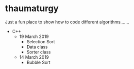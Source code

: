 # thaumaturgy

Just a fun place to show how to code different algorithms.......

- C++
  - 19 March 2019
    - Selection Sort
    - Data class
    - Sorter class
  - 14 March 2019 
    - Bubble Sort
  
    
  
